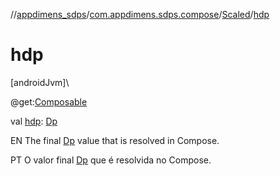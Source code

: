 //[appdimens_sdps](../../../index.md)/[com.appdimens.sdps.compose](../index.md)/[Scaled](index.md)/[hdp](hdp.md)

# hdp

[androidJvm]\

@get:[Composable](https://developer.android.com/reference/kotlin/androidx/compose/runtime/Composable.html)

val [hdp](hdp.md): [Dp](https://developer.android.com/reference/kotlin/androidx/compose/ui/unit/Dp.html)

EN The final [Dp](https://developer.android.com/reference/kotlin/androidx/compose/ui/unit/Dp.html) value that is resolved in Compose.

PT O valor final [Dp](https://developer.android.com/reference/kotlin/androidx/compose/ui/unit/Dp.html) que é resolvida no Compose.